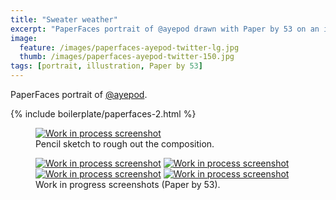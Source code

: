 ```yaml
---
title: "Sweater weather"
excerpt: "PaperFaces portrait of @ayepod drawn with Paper by 53 on an iPad."
image: 
  feature: /images/paperfaces-ayepod-twitter-lg.jpg
  thumb: /images/paperfaces-ayepod-twitter-150.jpg
tags: [portrait, illustration, Paper by 53]
---
```


PaperFaces portrait of [@ayepod](http://twitter.com/ayepod).

{% include boilerplate/paperfaces-2.html %}

<figure>
	<a href="{{ site.url }}/images/paperfaces-ayepod-process-1-lg.jpg"><img src="{{ site.url }}/images/paperfaces-ayepod-process-1-750.jpg" alt="Work in process screenshot"></a>
	<figcaption>Pencil sketch to rough out the composition.</figcaption>
</figure>

<figure class="half">
	<a href="{{ site.url }}/images/paperfaces-ayepod-process-2-lg.jpg"><img src="{{ site.url }}/images/paperfaces-ayepod-process-2-600.jpg" alt="Work in process screenshot"></a>
	<a href="{{ site.url }}/images/paperfaces-ayepod-process-3-lg.jpg"><img src="{{ site.url }}/images/paperfaces-ayepod-process-3-600.jpg" alt="Work in process screenshot"></a>
	<a href="{{ site.url }}/images/paperfaces-ayepod-process-4-lg.jpg"><img src="{{ site.url }}/images/paperfaces-ayepod-process-4-600.jpg" alt="Work in process screenshot"></a>
	<a href="{{ site.url }}/images/paperfaces-ayepod-process-5-lg.jpg"><img src="{{ site.url }}/images/paperfaces-ayepod-process-5-600.jpg" alt="Work in process screenshot"></a>
	<figcaption>Work in progress screenshots (Paper by 53).</figcaption>
</figure>